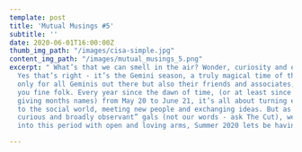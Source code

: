 ```yaml
---
template: post
title: 'Mutual Musings #5'
subtitle: ''
date: 2020-06-01T16:00:00Z
thumb_img_path: "/images/cisa-simple.jpg"
content_img_path: "/images/mutual_musings_5.png"
excerpt: " What’s that we can smell in the air? Wonder, curiosity and excitement...?
  Yes that’s right - it’s the Gemini season, a truly magical time of the year not
  only for all Geminis out there but also their friends and associates, which includes
  you fine folk. Every year since the dawn of time, (or at least since we started
  giving months names) from May 20 to June 21, it’s all about turning energies outwards
  to the social world, meeting new people and exchanging ideas. But as two “intellectually
  curious and broadly observant” gals (not our words - ask The Cut), we welcome you
  into this period with open and loving arms, Summer 2020 lets be having ya!"

---
```


